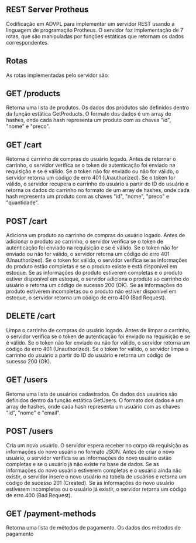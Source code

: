 ## REST Server Protheus

Codificação em ADVPL para implementar um servidor REST usando a linguagem de programação Protheus. O servidor faz implementação de 7 rotas, que são manipuladas por funções estáticas que retornam os dados correspondentes.

## Rotas
As rotas implementadas pelo servidor são:

## GET /products
Retorna uma lista de produtos. Os dados dos produtos são definidos dentro da função estática GetProducts. O formato dos dados é um array de hashes, onde cada hash representa um produto com as chaves "id", "nome" e "preco".

## GET /cart
Retorna o carrinho de compras do usuário logado. Antes de retornar o carrinho, o servidor verifica se o token de autenticação foi enviado na requisição e se é válido. Se o token não for enviado ou não for válido, o servidor retorna um código de erro 401 (Unauthorized). Se o token for válido, o servidor recupera o carrinho do usuário a partir do ID do usuário e retorna os dados do carrinho no formato de um array de hashes, onde cada hash representa um produto com as chaves "id", "nome", "preco" e "quantidade".

## POST /cart
Adiciona um produto ao carrinho de compras do usuário logado. Antes de adicionar o produto ao carrinho, o servidor verifica se o token de autenticação foi enviado na requisição e se é válido. Se o token não for enviado ou não for válido, o servidor retorna um código de erro 401 (Unauthorized). Se o token for válido, o servidor verifica se as informações do produto estão completas e se o produto existe e está disponível em estoque. Se as informações do produto estiverem completas e o produto estiver disponível em estoque, o servidor adiciona o produto ao carrinho do usuário e retorna um código de sucesso 200 (OK). Se as informações do produto estiverem incompletas ou o produto não estiver disponível em estoque, o servidor retorna um código de erro 400 (Bad Request).

## DELETE /cart
Limpa o carrinho de compras do usuário logado. Antes de limpar o carrinho, o servidor verifica se o token de autenticação foi enviado na requisição e se é válido. Se o token não for enviado ou não for válido, o servidor retorna um código de erro 401 (Unauthorized). Se o token for válido, o servidor limpa o carrinho do usuário a partir do ID do usuário e retorna um código de sucesso 200 (OK).

## GET /users
Retorna uma lista de usuários cadastrados. Os dados dos usuários são definidos dentro da função estática GetUsers. O formato dos dados é um array de hashes, onde cada hash representa um usuário com as chaves "id", "nome" e "email".

## POST /users
Cria um novo usuário. O servidor espera receber no corpo da requisição as informações do novo usuário no formato JSON. Antes de criar o novo usuário, o servidor verifica se as informações do novo usuário estão completas e se o usuário já não existe na base de dados. Se as informações do novo usuário estiverem completas e o usuário ainda não existir, o servidor insere o novo usuário na tabela de usuários e retorna um código de sucesso 201 (Created). Se as informações do novo usuário estiverem incompletas ou o usuário já existir, o servidor retorna um código de erro 400 (Bad Request).

## GET /payment-methods
Retorna uma lista de métodos de pagamento. Os dados dos métodos de pagamento
